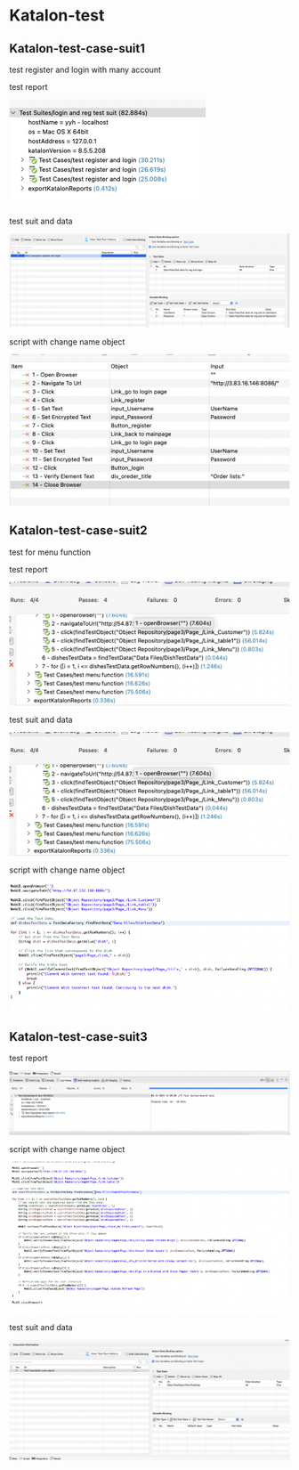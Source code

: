 # Katalon-test
## Katalon-test-case-suit1
test register and login with many account

test report

![Image text](https://github.com/SE234-project/Katalon-test/blob/main/img/1-1.png)

test suit and data

![Image text](https://github.com/SE234-project/Katalon-test/blob/main/img/1-2.png)

script with change name object

![Image text](https://github.com/SE234-project/Katalon-test/blob/main/img/1-3.png)

## Katalon-test-case-suit2

test for menu function

test report

![Image text](https://github.com/SE234-project/Katalon-test/blob/main/img/2-1.png)

test suit and data

![Image text](https://github.com/SE234-project/Katalon-test/blob/main/img/2-1.png)

script with change name object

![Image text](https://github.com/SE234-project/Katalon-test/blob/main/img/2-3.png)

## Katalon-test-case-suit3

test report

![Image text](https://github.com/SE234-project/Katalon-test/blob/main/img/3-1.png)

script with change name object

![Image text](https://github.com/SE234-project/Katalon-test/blob/main/img/3-2.png)

test suit and data

![Image text](https://github.com/SE234-project/Katalon-test/blob/main/img/3-3.png)
